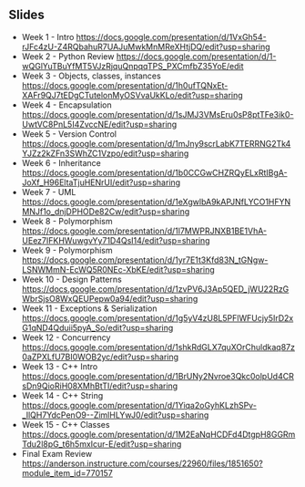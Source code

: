 Slides
------

- Week 1 - Intro https://docs.google.com/presentation/d/1VxGh54-rJFc4zU-Z4RQbahuR7UAJuMwkMnMReXHtjDQ/edit?usp=sharing
- Week 2 - Python Review https://docs.google.com/presentation/d/1-wQGlYuTBuYfMT5VJzRjquQnpqqTPS_PXCmfbZ35YoE/edit
- Week 3 - Objects, classes, instances https://docs.google.com/presentation/d/1h0ufTQNxEt-XAFr9QJ7tEDgCTutelonMyOSVvaUkKLo/edit?usp=sharing
- Week 4 - Encapsulation https://docs.google.com/presentation/d/1sJMJ3VMsEru0sP8ptTFe3ik0-UwtVC8PnL5I4ZvccNE/edit?usp=sharing
- Week 5 - Version Control https://docs.google.com/presentation/d/1mJny9scrLabK7TERRNG2Tk4YJZz2kZFn3SWhZC1Vzpo/edit?usp=sharing
- Week 6 - Inheritance https://docs.google.com/presentation/d/1b0CCGwCHZRQyELxRtIBgA-JoXf_H96EltaTjuHENrUI/edit?usp=sharing
- Week 7 - UML https://docs.google.com/presentation/d/1eXgwlbA9kAPJNfLYCO1HFYNMNJf1o_dnjDPHODe82Cw/edit?usp=sharing
- Week 8 - Polymorphism https://docs.google.com/presentation/d/1l7MWPRJNXB1BE1VhA-UEez7IFKHWuwgvYy71D4QsI14/edit?usp=sharing
- Week 9 - Polymorphism https://docs.google.com/presentation/d/1yr7E1t3Kfd83N_tGNgw-LSNWMmN-EcWQ5R0NEc-XbKE/edit?usp=sharing
- Week 10 - Design Patterns https://docs.google.com/presentation/d/1zvPV6J3Ap5QED_jWU22RzGWbrSjsO8WxQEUPepw0a94/edit?usp=sharing
- Week 11 - Exceptions & Serialization https://docs.google.com/presentation/d/1g5yV4zU8L5PFlWFUcjy5IrD2xG1qND4Qduii5pyA_So/edit?usp=sharing
- Week 12 - Concurrency https://docs.google.com/presentation/d/1shkRdGLX7quXOrChuldkaq87z0aZPXLfU7BI0WOB2yc/edit?usp=sharing
- Week 13 - C++ Intro https://docs.google.com/presentation/d/1BrUNy2Nvroe3Qkc0olpUd4CRsDn9QioRiH08XMhBtTI/edit?usp=sharing
- Week 14 - C++ String https://docs.google.com/presentation/d/1Yiqa2oGyhKLzhSPv-_IlQH7YdcPenO9--ZimlHLYwJ0/edit?usp=sharing
- Week 15 - C++ Classes https://docs.google.com/presentation/d/1M2EaNqHCDFd4DtgpH8GGRmTdu2l8pG_t6h5mxIcur-E/edit?usp=sharing
- Final Exam Review https://anderson.instructure.com/courses/22960/files/1851650?module_item_id=770157
